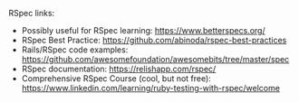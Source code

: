 RSpec links:

- Possibly useful for RSpec learning: https://www.betterspecs.org/
- RSpec Best Practice: https://github.com/abinoda/rspec-best-practices
- Rails/RSpec code examples: https://github.com/awesomefoundation/awesomebits/tree/master/spec
- RSpec documentation: https://relishapp.com/rspec/
- Comprehensive RSpec Course (cool, but not free): https://www.linkedin.com/learning/ruby-testing-with-rspec/welcome
